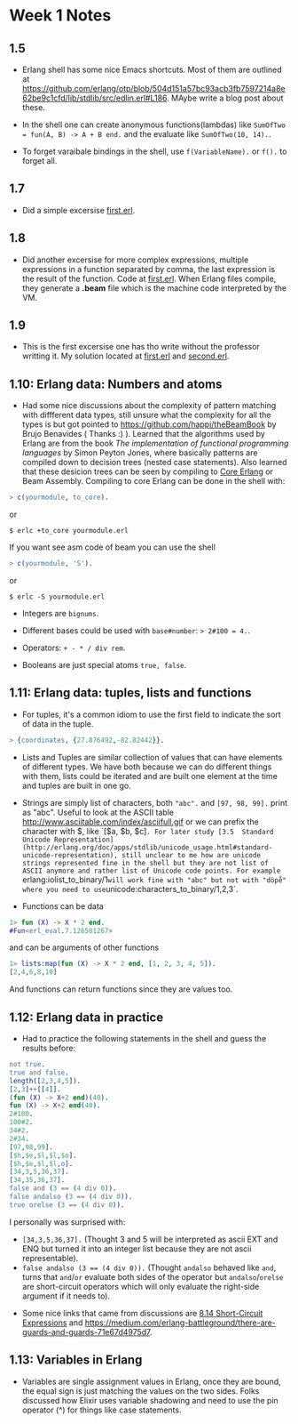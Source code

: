 # Week 1 Notes

## 1.5

* Erlang shell has some nice Emacs shortcuts. Most of them are outlined at https://github.com/erlang/otp/blob/504d151a57bc93acb3fb7597214a8e62be9c1cfd/lib/stdlib/src/edlin.erl#L186. MAybe write a blog post about these.

* In the shell one can create anonymous functions(lambdas) like `SumOfTwo = fun(A, B) -> A + B end.` and the evaluate like `SumOfTwo(10, 14).`.

* To forget varaibale bindings in the shell, use `f(VariableName).` or `f().` to forget all.

## 1.7

* Did a simple excersise [first.erl](1.7/first.erl).

## 1.8

* Did another excersise for more complex expressions, multiple expressions in a function separated by comma, the last expression is the result of the function. Code at [first.erl](1.8/first.erl). When Erlang files compile, they generate a **.beam** file which is the machine code interpreted by the VM. 

## 1.9

* This is the first excersise one has tho write without the professor writting it. My solution located at [first.erl](1.9/first.erl) and [second.erl](1.9/second.erl).

## 1.10: Erlang data: Numbers and atoms

* Had some nice discussions about the complexity of pattern matching with diffferent data types, still unsure what the complexity for all the types is but got pointed to https://github.com/happi/theBeamBook by Brujo Benavides ( Thanks :) ). Learned that the algorithms used by Erlang are from the book _The implementation of functional programming languages_ by Simon Peyton Jones, where basically patterns are compiled down to decision trees (nested case statements). Also learned that these desicion trees can be seen by compiling to [Core Erlang](http://www.it.uu.se/research/group/hipe/cerl/) or Beam Assembly.
Compiling to core Erlang can be done in the shell with:

```erlang
> c(yourmodule, to_core).
```

or 

```console
$ erlc +to_core yourmodule.erl
```

If you want see asm code of beam you can use the shell

```erlang
> c(yourmodule, 'S').
```

or

```console
$ erlc -S yourmodule.erl
```

* Integers are `bignums`.

* Different bases could be used with `base#number`: `> 2#100 = 4.`.

* Operators: `+ - * / div rem`.

* Booleans are just special atoms `true, false`.

## 1.11: Erlang data: tuples, lists and functions

* For tuples, it's a common idiom to use the first field to indicate the sort of data in the tuple.

```erlang
> {coordinates, {27.876492,-82.82442}}.
```

* Lists and Tuples are similar collection of values that can have elements of different types. We have both because we can do different things with them, lists could be iterated and are built one element at the time and tuples are built in one go.

* Strings are simply list of characters, both `"abc".` and `[97, 98, 99].` print as "abc". Useful to look at the ASCII table http://www.asciitable.com/index/asciifull.gif or we can prefix the character with $, like `[$a, $b, $c]`. For later study [3.5  Standard Unicode Representation](http://erlang.org/doc/apps/stdlib/unicode_usage.html#standard-unicode-representation), still unclear to me how are unicode strings represented fine in the shell but they are not list of ASCII anymore and rather list of Unicode code points. For example `erlang:iolist_to_binary/1` will work fine with "abc" but not with "döpe̊" where you need to use `unicode:characters_to_binary/1,2,3`. 

* Functions can be data

```erlang
1> fun (X) -> X * 2 end.
#Fun<erl_eval.7.126501267>
```

and can be arguments of other functions

```erlang
1> lists:map(fun (X) -> X * 2 end, [1, 2, 3, 4, 5]).
[2,4,6,8,10]
```

And functions can return functions since they are values too.

## 1.12:  Erlang data in practice

* Had to practice the following statements in the shell and guess the results before:

```erlang
not true.
true and false.
length([2,3,4,5]).
[2,3]++[[4]].
(fun (X) -> X+2 end)(40).
fun (X) -> X+2 end(40).
2#100.
100#2.
34#2.
2#34.
[97,98,99].
[$h,$e,$l,$l,$o].
[$h,$e,$l,$l,o].
[34,3,5,36,37].
[34,35,36,37].
false and (3 == (4 div 0)).
false andalso (3 == (4 div 0)).
true orelse (3 == (4 div 0)).
```

I personally was surprised with:

 - `[34,3,5,36,37].` (Thought 3 and 5 will be interpreted as ascii EXT and ENQ but turned it into an integer list because they are not ascii representable).
 - `false andalso (3 == (4 div 0)).` (Thought `andalso` behaved like `and`, turns that `and`/`or` evaluate both sides of the operator but `andalso`/`orelse` are short-circuit operators which will only evaluate the right-side argument if it needs to).
 
* Some nice links that came from discussions are [8.14 Short-Circuit Expressions](https://erlang.org/doc/reference_manual/expressions.html) and https://medium.com/erlang-battleground/there-are-guards-and-guards-71e67d4975d7.

## 1.13: Variables in Erlang

* Variables are single assignment values in Erlang, once they are bound, the equal sign is just matching the values on the two sides. Folks discussed how Elixir uses variable shadowing and need to use the pin operator (^) for things like case statements.
